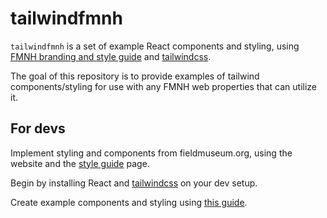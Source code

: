 # tailwindfmnh

`tailwindfmnh` is a set of example React components and styling, using
[FMNH branding and style guide](https://www.fieldmuseum.org/about/styleguide) and [tailwindcss](https://tailwindui.com/documentation).

The goal of this repository is to provide examples of tailwind components/styling for use with any FMNH web properties that can utilize it.

## For devs

Implement styling and components from fieldmuseum.org, using the website and the
[style guide](https://www.fieldmuseum.org/about/styleguide) page.

Begin by installing React and [tailwindcss](https://tailwindui.com/documentation#react-installing-dependencies)
on your dev setup.

Create example components and styling using
[this guide](https://tailwindui.com/documentation#react-creating-components).
